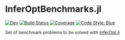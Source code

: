 # InferOptBenchmarks.jl

[![Dev](https://img.shields.io/badge/docs-dev-blue.svg)](https://JuliaDecisionFocusedLearning.github.io/InferOptBenchmarks.jl/dev/)
[![Build Status](https://github.com/JuliaDecisionFocusedLearning/InferOptBenchmarks.jl/actions/workflows/Test.yml/badge.svg?branch=main)](https://github.com/JuliaDecisionFocusedLearning/InferOptBenchmarks.jl/actions/workflows/Test.yml?query=branch%3Amain)
[![Coverage](https://codecov.io/gh/JuliaDecisionFocusedLearning/InferOptBenchmarks.jl/branch/main/graph/badge.svg)](https://app.codecov.io/gh/JuliaDecisionFocusedLearning/InferOptBenchmarks.jl)
[![Code Style: Blue](https://img.shields.io/badge/code%20style-blue-4495d1.svg)](https://github.com/JuliaDiff/BlueStyle)

Set of benchmark problems to be solved with [InferOpt.jl](https://github.com/axelparmentier/InferOpt.jl)